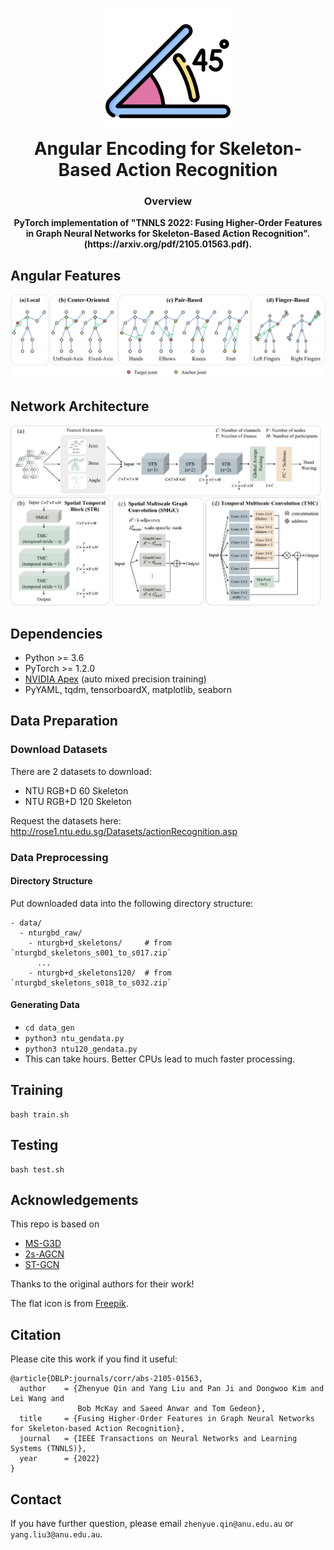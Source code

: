 <h1 align="center">
    <img width="200" height="auto" src="figures/angle.png" />
    <br>
    Angular Encoding for Skeleton-Based Action Recognition
    <br>
</h1>

<h3 align="center">
Overview
</h3>

<p align="center">
<strong align="center">
PyTorch implementation of "TNNLS 2022: Fusing Higher-Order Features in Graph Neural Networks for Skeleton-Based Action Recognition".
(https://arxiv.org/pdf/2105.01563.pdf). 
</strong>
</p>

## Angular Features

<img src="figures/skeletons.png">

## Network Architecture

<img src="figures/Architecture.png">

## Dependencies

- Python >= 3.6
- PyTorch >= 1.2.0
- [NVIDIA Apex](https://github.com/NVIDIA/apex) (auto mixed precision training)
- PyYAML, tqdm, tensorboardX, matplotlib, seaborn

## Data Preparation

### Download Datasets

There are 2 datasets to download:
- NTU RGB+D 60 Skeleton
- NTU RGB+D 120 Skeleton

Request the datasets here: http://rose1.ntu.edu.sg/Datasets/actionRecognition.asp

### Data Preprocessing

#### Directory Structure

Put downloaded data into the following directory structure:

```
- data/
  - nturgbd_raw/
    - nturgb+d_skeletons/     # from `nturgbd_skeletons_s001_to_s017.zip`
      ...
    - nturgb+d_skeletons120/  # from `nturgbd_skeletons_s018_to_s032.zip`
```

#### Generating Data

- `cd data_gen`
- `python3 ntu_gendata.py`
- `python3 ntu120_gendata.py`
- This can take hours. Better CPUs lead to much faster processing. 

## Training
```
bash train.sh
```

## Testing
```
bash test.sh
```

## Acknowledgements

This repo is based on
  - [MS-G3D](https://github.com/kenziyuliu/ms-g3d)
  - [2s-AGCN](https://github.com/lshiwjx/2s-AGCN)
  - [ST-GCN](https://github.com/yysijie/st-gcn)
  
Thanks to the original authors for their work!

The flat icon is from [Freepik](https://www.freepik.com/). 

## Citation

Please cite this work if you find it useful:

```
@article{DBLP:journals/corr/abs-2105-01563,
  author    = {Zhenyue Qin and Yang Liu and Pan Ji and Dongwoo Kim and Lei Wang and
               Bob McKay and Saeed Anwar and Tom Gedeon},
  title     = {Fusing Higher-Order Features in Graph Neural Networks for Skeleton-based Action Recognition},
  journal   = {IEEE Transactions on Neural Networks and Learning Systems (TNNLS)},
  year      = {2022}
}
```


## Contact
If you have further question, please email `zhenyue.qin@anu.edu.au` or `yang.liu3@anu.edu.au`.
